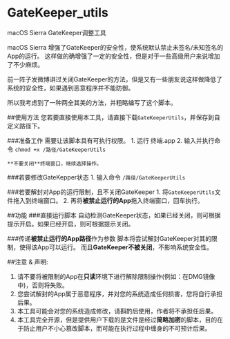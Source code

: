 # GateKeeper_utils
macOS Sierra GateKeeper调整工具

macOS Sierra 增强了GateKeeper的安全性，使系统默认禁止未签名/未知签名的App的运行。
这样做的确增强了一定的安全性，但是对于一些高级用户来说增加了不少麻烦。

前一阵子发微博讲过关闭GateKeeper的方法，但是又有一些朋友说这样做降低了系统的安全性，如果遇到恶意程序并不能防御。

所以我考虑到了一种两全其美的方法，并粗略编写了这个脚本。

##使用方法
您若要直接使用本工具，请直接下载`GateKeeperUtils`，并保存到自定义路径下。

###准备工作
    需要让该脚本具有可执行权限。
    1. 运行 终端.app
    2. 输入并执行命令 `chmod +x /路径/GateKeeperUtils`
    
    **不要关闭**终端窗口，继续选择操作。
    
###若要修改GateKepper状态
    1. 输入命令 `/路径/GateKeeperUtils`
    
###若要解封对App的运行限制，且不关闭GateKeeper
    1. 将`GateKeeperUtils`文件拖入到终端窗口。
    2. 再将**被禁止运行的App**拖入终端窗口，回车执行。

##功能
###直接运行脚本
自动检测GateKeeper状态，如果已经关闭，则可根据提示开启。如果已经开启，则可根据提示关闭。

###传递**被禁止运行的App路径**作为参数
脚本将尝试解封GateKeeper对其的限制，使得该App可以运行。
而且**GateKeeper不被关闭**，不影响系统安全性。

##注意 & 声明:
1. 请不要将被限制的App在**只读**环境下进行解除限制操作(例如：在DMG镜像中)，否则将失败。
2. 您尝试解封的App属于恶意程序，并对您的系统造成任何损害，您将自行承担后果。
3. 本工具可能会对您的系统造成修改，请斟酌后使用，作者将不承担任后果。
4. 本工具完全开源，但是提供用户下载的是文件是经过**简略加密**的脚本，目的在于防止用户不小心篡改脚本，而可能在执行过程中缠身的不可预计后果。
